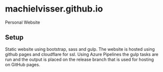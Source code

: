 # machielvisser.github.io
Personal Website

## Setup
Static website using bootstrap, sass and gulp. The website is hosted using github pages and cloudflare for ssl. 
Using Azure Pipelines the gulp tasks are run and the output is placed on the release branch that is used for hosting on GitHub pages.
